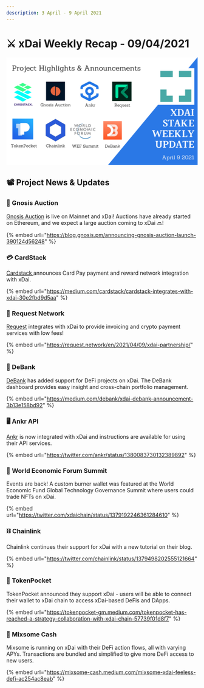 ```yaml
---
description: 3 April - 9 April 2021
---
```


# ⚔️ xDai Weekly Recap - 09/04/2021

![](../../../../.gitbook/assets/april-9-update.png)

## 📽️ Project News & Updates

### 🦉 Gnosis Auction

[Gnosis Auction](https://gnosis-auction.eth.link/#/start) is live on Mainnet and xDai! Auctions have already started on Ethereum, and we expect a large auction coming to xDai  🔜!

{% embed url="https://blog.gnosis.pm/announcing-gnosis-auction-launch-390124d56248" %}

### 💳 CardStack

[Cardstack ](https://cardstack.com/)announces Card Pay payment and reward network integration with xDai. 

{% embed url="https://medium.com/cardstack/cardstack-integrates-with-xdai-30e2fbd9d5aa" %}

### 📜 Request Network

[Request](https://request.network) integrates with xDai to provide invoicing and crypto payment services with low fees!

{% embed url="https://request.network/en/2021/04/09/xdai-partnership/" %}

### 🏦 DeBank

[DeBank](https://debank.com/) has added support for DeFi projects on xDai. The DeBank dashboard provides easy insight and cross-chain portfolio management.

{% embed url="https://medium.com/debank/xdai-debank-announcement-3b13e158bd92" %}

### 🖥️ Ankr API

[Ankr](https://www.ankr.com/) is now integrated with xDai and instructions are available for using their API services.

{% embed url="https://twitter.com/ankr/status/1380083730132389892" %}

### 💎 World Economic Forum Summit

Events are back! A custom burner wallet was featured at the World Economic Fund Global Technology Governance Summit where users could trade NFTs on xDai.

{% embed url="https://twitter.com/xdaichain/status/1379192246361284610" %}

### ⛓ Chainlink

Chainlink continues their support for xDai with a new tutorial on their blog.

{% embed url="https://twitter.com/chainlink/status/1379498202555121664" %}

### 👖 TokenPocket

TokenPocket announced they support xDai - users will be able to connect their wallet to xDai chain to access xDai-based DeFis and DApps.

{% embed url="https://tokenpocket-gm.medium.com/tokenpocket-has-reached-a-strategy-collaboration-with-xdai-chain-57739f01d8f7" %}

### 🦈 Mixsome Cash

Mixsome is running on xDai with their DeFi action flows, all with varying APYs. Transactions are bundled and simplified to give more DeFi access to new users.

{% embed url="https://mixsome-cash.medium.com/mixsome-xdai-feeless-defi-ac254ac8eab" %}

